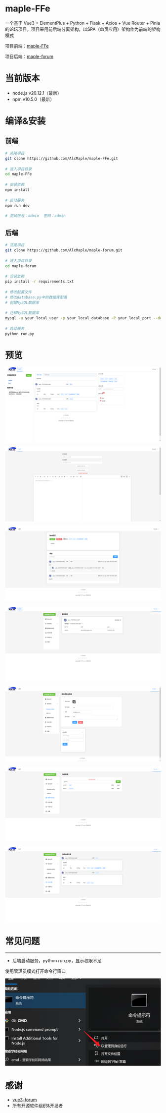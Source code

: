 # maple-FFe

一个基于 Vue3 + ElementPlus + Python + Flask + Axios + Vue Router + Pinia 的论坛项目，项目采用前后端分离架构，以SPA（单页应用）架构作为前端的架构模式

项目前端：[maple-FFe](https://github.com/AlcMaple/maple-FFe.git)

项目后端：[maple-forum](https://github.com/AlcMaple/maple-forum.git)

# 当前版本

- node.js v20.12.1（最新）
- npm v10.5.0（最新）

# 编译&安装

## 前端

```bash
# 克隆项目
git clone https://github.com/AlcMaple/maple-FFe.git

# 进入项目目录
cd maple-FFe

# 安装依赖
npm install

# 启动服务
npm run dev

# 测试账号：admin  密码：admin
```

## 后端

```bash
# 克隆项目
git clone https://github.com/AlcMaple/maple-forum.git

# 进入项目目录
cd maple-forum

# 安装依赖
pip install -r requirements.txt

# 修改配置文件
# 修改database.py中的数据库配置
# 创建MySQL数据库 

# 迁移MySQL数据库
mysql -u your_local_user -p your_local_database -P your_local_port --default-character-set=utf8 < forum.sql

# 启动服务
python run.py
```

# 预览

![2](.\src\assets\images\2.png)

![3](.\src\assets\images\3.png)

![4](.\src\assets\images\4.png)

![5](.\src\assets\images\5.png)

![6](.\src\assets\images\6.png)

![7](.\src\assets\images\7.png)

![8](.\src\assets\images\8.png)

# 常见问题

---

- 后端启动服务，python run.py，显示权限不足

使用管理员模式打开命令行窗口

![1](.\src\assets\images\1.png)

# 感谢

- [vue3-forum](https://github.com/Shiftqueue/vue3-forum)
- 所有开源软件组织&开发者
